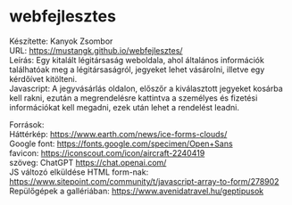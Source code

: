 # webfejlesztes

Készítette: Kanyok Zsombor\
URL: https://mustangk.github.io/webfejlesztes/ \
Leírás: Egy kitalált légitársaság weboldala, ahol általános információk találhatóak meg a légitársaságról, jegyeket lehet vásárolni, illetve egy kérdőívet kitölteni.\
Javascript: A jegyvásárlás oldalon, előszőr a kiválasztott jegyeket kosárba kell rakni, ezután a megrendelésre kattintva a személyes és fizetési információkat kell megadni, ezek után lehet a rendelést leadni.

Források:\
Háttérkép: https://www.earth.com/news/ice-forms-clouds/ \
Google font: https://fonts.google.com/specimen/Open+Sans \
favicon: https://iconscout.com/icon/aircraft-2240419 \
szöveg: ChatGPT https://chat.openai.com/ \
JS változó elküldése HTML form-nak: https://www.sitepoint.com/community/t/javascript-array-to-form/278902 \
Repülőgépek a gallériában: https://www.avenidatravel.hu/geptipusok
